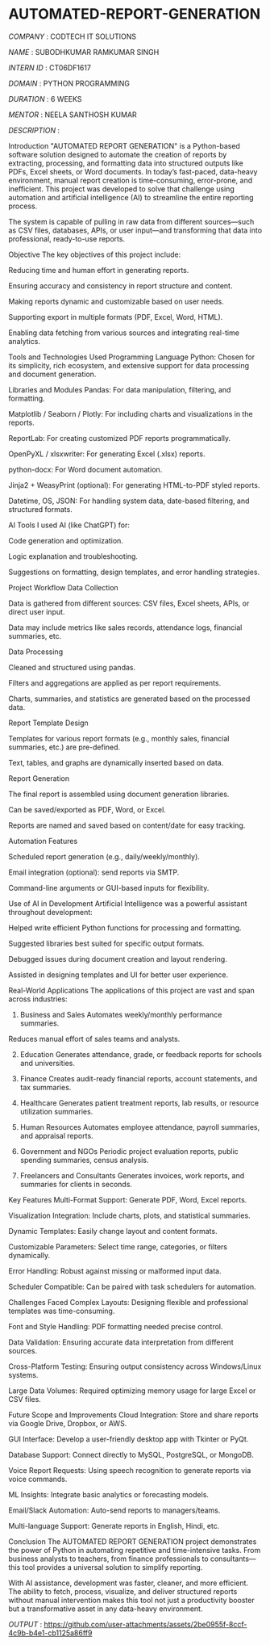 # AUTOMATED-REPORT-GENERATION

*COMPANY* : CODTECH IT SOLUTIONS

*NAME* : SUBODHKUMAR RAMKUMAR SINGH 

*INTERN ID* : CT06DF1617

*DOMAIN* : PYTHON PROGRAMMING

*DURATION* : 6 WEEKS 

*MENTOR* :  NEELA SANTHOSH KUMAR 

*DESCRIPTION* : 

Introduction
"AUTOMATED REPORT GENERATION" is a Python-based software solution designed to automate the creation of reports by extracting, processing, and formatting data into structured outputs like PDFs, Excel sheets, or Word documents. In today’s fast-paced, data-heavy environment, manual report creation is time-consuming, error-prone, and inefficient. This project was developed to solve that challenge using automation and artificial intelligence (AI) to streamline the entire reporting process.

The system is capable of pulling in raw data from different sources—such as CSV files, databases, APIs, or user input—and transforming that data into professional, ready-to-use reports.

Objective
The key objectives of this project include:

Reducing time and human effort in generating reports.

Ensuring accuracy and consistency in report structure and content.

Making reports dynamic and customizable based on user needs.

Supporting export in multiple formats (PDF, Excel, Word, HTML).

Enabling data fetching from various sources and integrating real-time analytics.

Tools and Technologies Used
Programming Language
Python: Chosen for its simplicity, rich ecosystem, and extensive support for data processing and document generation.

Libraries and Modules
Pandas: For data manipulation, filtering, and formatting.

Matplotlib / Seaborn / Plotly: For including charts and visualizations in the reports.

ReportLab: For creating customized PDF reports programmatically.

OpenPyXL / xlsxwriter: For generating Excel (.xlsx) reports.

python-docx: For Word document automation.

Jinja2 + WeasyPrint (optional): For generating HTML-to-PDF styled reports.

Datetime, OS, JSON: For handling system data, date-based filtering, and structured formats.

AI Tools
I used AI (like ChatGPT) for:

Code generation and optimization.

Logic explanation and troubleshooting.

Suggestions on formatting, design templates, and error handling strategies.

Project Workflow
Data Collection

Data is gathered from different sources: CSV files, Excel sheets, APIs, or direct user input.

Data may include metrics like sales records, attendance logs, financial summaries, etc.

Data Processing

Cleaned and structured using pandas.

Filters and aggregations are applied as per report requirements.

Charts, summaries, and statistics are generated based on the processed data.

Report Template Design

Templates for various report formats (e.g., monthly sales, financial summaries, etc.) are pre-defined.

Text, tables, and graphs are dynamically inserted based on data.

Report Generation

The final report is assembled using document generation libraries.

Can be saved/exported as PDF, Word, or Excel.

Reports are named and saved based on content/date for easy tracking.

Automation Features

Scheduled report generation (e.g., daily/weekly/monthly).

Email integration (optional): send reports via SMTP.

Command-line arguments or GUI-based inputs for flexibility.

Use of AI in Development
Artificial Intelligence was a powerful assistant throughout development:

Helped write efficient Python functions for processing and formatting.

Suggested libraries best suited for specific output formats.

Debugged issues during document creation and layout rendering.

Assisted in designing templates and UI for better user experience.

Real-World Applications
The applications of this project are vast and span across industries:

1. Business and Sales
Automates weekly/monthly performance summaries.

Reduces manual effort of sales teams and analysts.

2. Education
Generates attendance, grade, or feedback reports for schools and universities.

3. Finance
Creates audit-ready financial reports, account statements, and tax summaries.

4. Healthcare
Generates patient treatment reports, lab results, or resource utilization summaries.

5. Human Resources
Automates employee attendance, payroll summaries, and appraisal reports.

6. Government and NGOs
Periodic project evaluation reports, public spending summaries, census analysis.

7. Freelancers and Consultants
Generates invoices, work reports, and summaries for clients in seconds.

Key Features
Multi-Format Support: Generate PDF, Word, Excel reports.

Visualization Integration: Include charts, plots, and statistical summaries.

Dynamic Templates: Easily change layout and content formats.

Customizable Parameters: Select time range, categories, or filters dynamically.

Error Handling: Robust against missing or malformed input data.

Scheduler Compatible: Can be paired with task schedulers for automation.

Challenges Faced
Complex Layouts: Designing flexible and professional templates was time-consuming.

Font and Style Handling: PDF formatting needed precise control.

Data Validation: Ensuring accurate data interpretation from different sources.

Cross-Platform Testing: Ensuring output consistency across Windows/Linux systems.

Large Data Volumes: Required optimizing memory usage for large Excel or CSV files.

Future Scope and Improvements
Cloud Integration: Store and share reports via Google Drive, Dropbox, or AWS.

GUI Interface: Develop a user-friendly desktop app with Tkinter or PyQt.

Database Support: Connect directly to MySQL, PostgreSQL, or MongoDB.

Voice Report Requests: Using speech recognition to generate reports via voice commands.

ML Insights: Integrate basic analytics or forecasting models.

Email/Slack Automation: Auto-send reports to managers/teams.

Multi-language Support: Generate reports in English, Hindi, etc.

Conclusion
The AUTOMATED REPORT GENERATION project demonstrates the power of Python in automating repetitive and time-intensive tasks. From business analysts to teachers, from finance professionals to consultants—this tool provides a universal solution to simplify reporting.

With AI assistance, development was faster, cleaner, and more efficient. The ability to fetch, process, visualize, and deliver structured reports without manual intervention makes this tool not just a productivity booster but a transformative asset in any data-heavy environment.


*OUTPUT* : https://github.com/user-attachments/assets/2be0955f-8ccf-4c9b-b4e1-cb1125a86ff9
